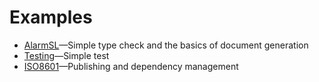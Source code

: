 # Examples

- [AlarmSL](AlarmSL)—Simple type check and the basics of document generation
- [Testing](Testing)—Simple test
- [ISO8601](ISO8601)—Publishing and dependency management
